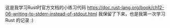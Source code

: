 这是我学习Rust时官方文档的小练习代码
https://doc.rust-lang.org/book/ch12-06-writing-to-stderr-instead-of-stdout.html
我保留了下来，也是我第一次学习Rust 的记录 :)
